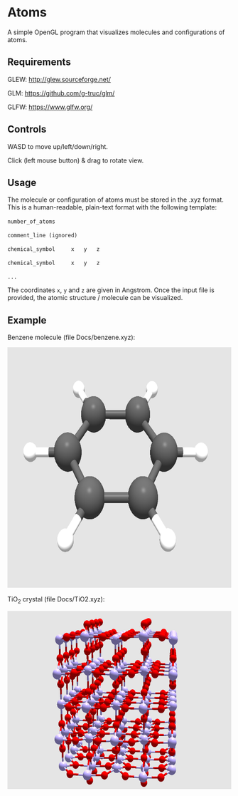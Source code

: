 # Atoms
A simple OpenGL program that visualizes molecules and configurations of atoms.

## Requirements
GLEW: http://glew.sourceforge.net/

GLM: https://github.com/g-truc/glm/

GLFW: https://www.glfw.org/

## Controls
WASD to move up/left/down/right.

Click (left mouse button) & drag to rotate view.

## Usage
The molecule or configuration of atoms must be stored in the .xyz format. This is a human-readable, plain-text format with the following template:

`number_of_atoms`

`comment_line (ignored)`

`chemical_symbol     x   y   z`

`chemical_symbol     x   y   z`

`...`

The coordinates `x`, `y` and `z` are given in Angstrom. Once the input file is provided, the atomic structure / molecule can be visualized.

## Example
Benzene molecule (file Docs/benzene.xyz):

<img src="Docs/benzene.png" width="960" height="540">





TiO<sub>2</sub> crystal (file Docs/TiO2.xyz):

<img src="Docs/TiO2.png" width="600" height="400">
